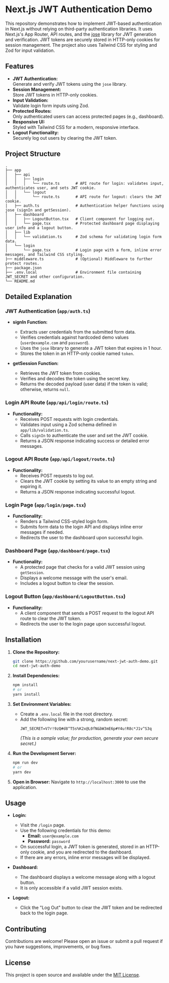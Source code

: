 # Next.js JWT Authentication Demo

This repository demonstrates how to implement JWT-based authentication in Next.js without relying on third-party authentication libraries. It uses Next.js's App Router, API routes, and the [jose](https://github.com/panva/jose) library for JWT generation and verification. JWT tokens are securely stored in HTTP-only cookies for session management. The project also uses Tailwind CSS for styling and Zod for input validation.

## Features

- **JWT Authentication:**  
  Generate and verify JWT tokens using the `jose` library.
- **Session Management:**  
  Store JWT tokens in HTTP-only cookies.
- **Input Validation:**  
  Validate login form inputs using Zod.
- **Protected Routes:**  
  Only authenticated users can access protected pages (e.g., dashboard).
- **Responsive UI:**  
  Styled with Tailwind CSS for a modern, responsive interface.
- **Logout Functionality:**  
  Securely log out users by clearing the JWT token.

## Project Structure

```
.
├── app
│   ├── api
│   │   ├── login
│   │   │   └── route.ts       # API route for login: validates input, authenticates user, and sets JWT cookie.
│   │   └── logout
│   │       └── route.ts       # API route for logout: clears the JWT cookie.
│   ├── auth.ts                # Authentication helper functions using jose (signIn and getSession).
│   ├── dashboard
│   │   ├── LogoutButton.tsx   # Client component for logging out.
│   │   └── page.tsx           # Protected dashboard page displaying user info and a logout button.
│   ├── lib
│   │   └── validation.ts      # Zod schema for validating login form data.
│   └── login
│       └── page.tsx           # Login page with a form, inline error messages, and Tailwind CSS styling.
├── middleware.ts              # (Optional) Middleware to further protect routes.
├── package.json
├── .env.local                 # Environment file containing JWT_SECRET and other configuration.
└── README.md
```

## Detailed Explanation

### JWT Authentication (`app/auth.ts`)
- **signIn Function:**  
  - Extracts user credentials from the submitted form data.
  - Verifies credentials against hardcoded demo values (`user@example.com` and `password`).
  - Uses the `jose` library to generate a JWT token that expires in 1 hour.
  - Stores the token in an HTTP-only cookie named `token`.

- **getSession Function:**  
  - Retrieves the JWT token from cookies.
  - Verifies and decodes the token using the secret key.
  - Returns the decoded payload (user data) if the token is valid; otherwise, returns `null`.

### Login API Route (`app/api/login/route.ts`)
- **Functionality:**  
  - Receives POST requests with login credentials.
  - Validates input using a Zod schema defined in `app/lib/validation.ts`.
  - Calls `signIn` to authenticate the user and set the JWT cookie.
  - Returns a JSON response indicating success or detailed error messages.

### Logout API Route (`app/api/logout/route.ts`)
- **Functionality:**  
  - Receives POST requests to log out.
  - Clears the JWT cookie by setting its value to an empty string and expiring it.
  - Returns a JSON response indicating successful logout.

### Login Page (`app/login/page.tsx`)
- **Functionality:**  
  - Renders a Tailwind CSS-styled login form.
  - Submits form data to the login API and displays inline error messages if needed.
  - Redirects the user to the dashboard upon successful login.

### Dashboard Page (`app/dashboard/page.tsx`)
- **Functionality:**  
  - A protected page that checks for a valid JWT session using `getSession`.
  - Displays a welcome message with the user's email.
  - Includes a logout button to clear the session.

### Logout Button (`app/dashboard/LogoutButton.tsx`)
- **Functionality:**  
  - A client component that sends a POST request to the logout API route to clear the JWT token.
  - Redirects the user to the login page upon successful logout.

## Installation

1. **Clone the Repository:**
   ```bash
   git clone https://github.com/yourusername/next-jwt-auth-demo.git
   cd next-jwt-auth-demo
   ```

2. **Install Dependencies:**
   ```bash
   npm install
   # or
   yarn install
   ```

3. **Set Environment Variables:**
   - Create a `.env.local` file in the root directory.
   - Add the following line with a strong, random secret:
     ```
     JWT_SECRET=V7r!9zQ#d8^T5s%K2x@L0fN&bW3mE6p#Y4u!R8c*J1v^S3q
     ```
     *(This is a sample value; for production, generate your own secure secret.)*

4. **Run the Development Server:**
   ```bash
   npm run dev
   # or
   yarn dev
   ```

5. **Open in Browser:**
   Navigate to `http://localhost:3000` to use the application.

## Usage

- **Login:**
  - Visit the `/login` page.
  - Use the following credentials for this demo:
    - **Email:** `user@example.com`
    - **Password:** `password`
  - On successful login, a JWT token is generated, stored in an HTTP-only cookie, and you are redirected to the dashboard.
  - If there are any errors, inline error messages will be displayed.

- **Dashboard:**
  - The dashboard displays a welcome message along with a logout button.
  - It is only accessible if a valid JWT session exists.

- **Logout:**
  - Click the "Log Out" button to clear the JWT token and be redirected back to the login page.

## Contributing

Contributions are welcome! Please open an issue or submit a pull request if you have suggestions, improvements, or bug fixes.

## License

This project is open source and available under the [MIT License](LICENSE).
